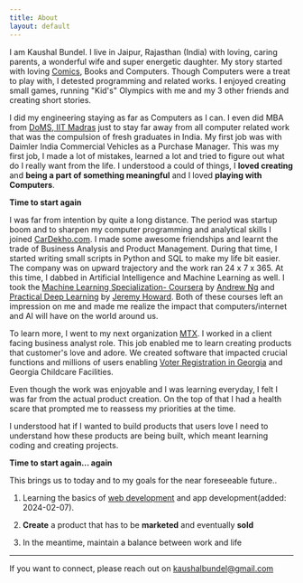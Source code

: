 ```yaml
---
title: About
layout: default
---
```


I am Kaushal Bundel. I live in Jaipur, Rajasthan (India) with loving, caring parents, a wonderful wife and super energetic daughter. My story started with loving [Comics](https://rajcomics.shop/), Books and Computers. Though Computers were a treat to play with, I detested programming and related works. I enjoyed creating small games, running "Kid's" Olympics with me and my 3 other friends and creating short stories.

I did my engineering staying as far as Computers as I can. I even did MBA from [DoMS, IIT Madras](https://doms.iitm.ac.in/) just to stay far away from all computer related work that was the compulsion of fresh graduates in India. My first job was with Daimler India Commercial Vehicles as a Purchase Manager. This was my first job, I made a lot of mistakes, learned a lot and tried to figure out what do I really want from the life. I understood a could of things, I **loved creating** and **being a part of something meaningful** and I loved **playing with Computers**.  

**Time to start again**

I was far from intention by quite a long distance. The period was startup boom and to sharpen my computer programming and analytical skills I joined [CarDekho.com](https://www.cardekho.com/). I made some awesome friendships and learnt the trade of Business Analysis and Product Management. During that time, I started writing small scripts in Python and SQL to make my life bit easier. The company was on upward trajectory and the work ran 24 x 7 x 365. At this time, I dabbed in Artificial Intelligence and Machine Learning as well. I took the [Machine Learning Specialization- Coursera](https://www.coursera.org/specializations/machine-learning-introduction) by [Andrew Ng](https://www.andrewng.org/) and [Practical Deep Learning](https://course.fast.ai/) by [Jeremy Howard](https://course.fast.ai/). Both of these courses left an impression on me and made me realize the impact that computers/internet and AI will have on the world around us. 

To learn more, I went to my next organization [MTX](https://www.mtxb2b.com/s/). I worked in a client facing business analyst role. This job enabled me to learn creating products that customer's love and adore. We created software that impacted crucial functions and millions of users enabling [Voter Registration in Georgia](https://www.ajc.com/politics/georgia-launches-new-voter-registration-system-to-speed-election-work/D4ONSIYTMNDS5IKJSL4FBOZUMA/) and Georgia Childcare Facilities. 

Even though the work was enjoyable and I was learning everyday, I felt I was far from the actual product creation. On the top of that I had a health scare that prompted me to reassess my priorities at the time.  

I understood hat if I wanted to build products that users love I need to understand how these products are being built, which meant learning coding and creating projects. 

**Time to start again... again**

This brings us to today and to my goals for the near foreseeable future..

1. Learning the basics of [web development](https://www.theodinproject.com/) and app development(added: 2024-02-07).

2. **Create** a product that has to be **marketed** and eventually **sold**

3. In the meantime, maintain a balance between work and life

___

If you want to connect, please reach out on <kaushalbundel@gmail.com> 

